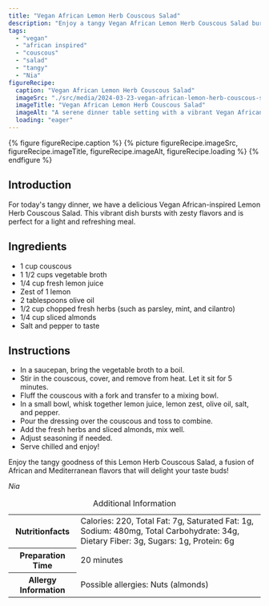 ```yaml
---
title: "Vegan African Lemon Herb Couscous Salad"
description: "Enjoy a tangy Vegan African Lemon Herb Couscous Salad bursting with zesty flavors. This light and refreshing dish is perfect for a flavorful meal."
tags:
  - "vegan"
  - "african inspired"
  - "couscous"
  - "salad"
  - "tangy"
  - "Nia"
figureRecipe: 
  caption: "Vegan African Lemon Herb Couscous Salad"
  imageSrc: "./src/media/2024-03-23-vegan-african-lemon-herb-couscous-salad-2452.png"
  imageTitle: "Vegan African Lemon Herb Couscous Salad"
  imageAlt: "A serene dinner table setting with a vibrant Vegan African-inspired Lemon Herb Couscous Salad, exuding freshness and tanginess."
  loading: "eager"
---
```


{% figure figureRecipe.caption %}
{% picture figureRecipe.imageSrc, figureRecipe.imageTitle, figureRecipe.imageAlt, figureRecipe.loading %}
{% endfigure %}

## Introduction

For today's tangy dinner, we have a delicious Vegan African-inspired Lemon Herb Couscous Salad. This vibrant dish bursts with zesty flavors and is perfect for a light and refreshing meal.

## Ingredients

- 1 cup couscous
- 1 1/2 cups vegetable broth
- 1/4 cup fresh lemon juice
- Zest of 1 lemon
- 2 tablespoons olive oil
- 1/2 cup chopped fresh herbs (such as parsley, mint, and cilantro)
- 1/4 cup sliced almonds
- Salt and pepper to taste

## Instructions

- In a saucepan, bring the vegetable broth to a boil.
- Stir in the couscous, cover, and remove from heat. Let it sit for 5 minutes.
- Fluff the couscous with a fork and transfer to a mixing bowl.
- In a small bowl, whisk together lemon juice, lemon zest, olive oil, salt, and pepper.
- Pour the dressing over the couscous and toss to combine.
- Add the fresh herbs and sliced almonds, mix well.
- Adjust seasoning if needed.
- Serve chilled and enjoy!

Enjoy the tangy goodness of this Lemon Herb Couscous Salad, a fusion of African and Mediterranean flavors that will delight your taste buds!

*Nia*

<table><caption class='sr-only'>Additional Information</caption><tr><th>Nutritionfacts</th><td>Calories: 220, Total Fat: 7g, Saturated Fat: 1g, Sodium: 480mg, Total Carbohydrate: 34g, Dietary Fiber: 3g, Sugars: 1g, Protein: 6g&nbsp;</td></tr><tr><th>Preparation Time</th><td>20 minutes&nbsp;</td></tr><tr><th>Allergy Information</th><td>Possible allergies: Nuts (almonds)&nbsp;</td></tr></table>

